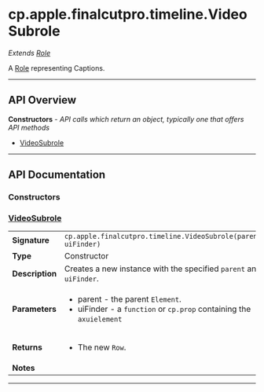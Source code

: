 # cp.apple.finalcutpro.timeline.VideoSubrole

 *Extends [Role](cp.apple.finalcutpro.timeline.Role.md)*

A [Role](cp.apple.finalcutpro.timeline.Role.md) representing Captions.

---

## API Overview
**Constructors** - _API calls which return an object, typically one that offers API methods_
 * [VideoSubrole](#videosubrole)


---

## API Documentation

### Constructors


### [VideoSubrole](#videosubrole)

|                                             |                                                                                     |
| --------------------------------------------|-------------------------------------------------------------------------------------|
| **Signature**                               | `cp.apple.finalcutpro.timeline.VideoSubrole(parent, uiFinder)`                                                                    |
| **Type**                                    | Constructor                                                                     |
| **Description**                             | Creates a new instance with the specified `parent` and `uiFinder`.                                                                     |
| **Parameters**                              | <ul><li>parent - the parent `Element`.</li><li>uiFinder - a `function` or `cp.prop` containing the `axuielement`</li></ul> |
| **Returns**                                 | <ul><li>The new `Row`.</li></ul>          |
| **Notes**                                   | <ul></ul>                |

---
